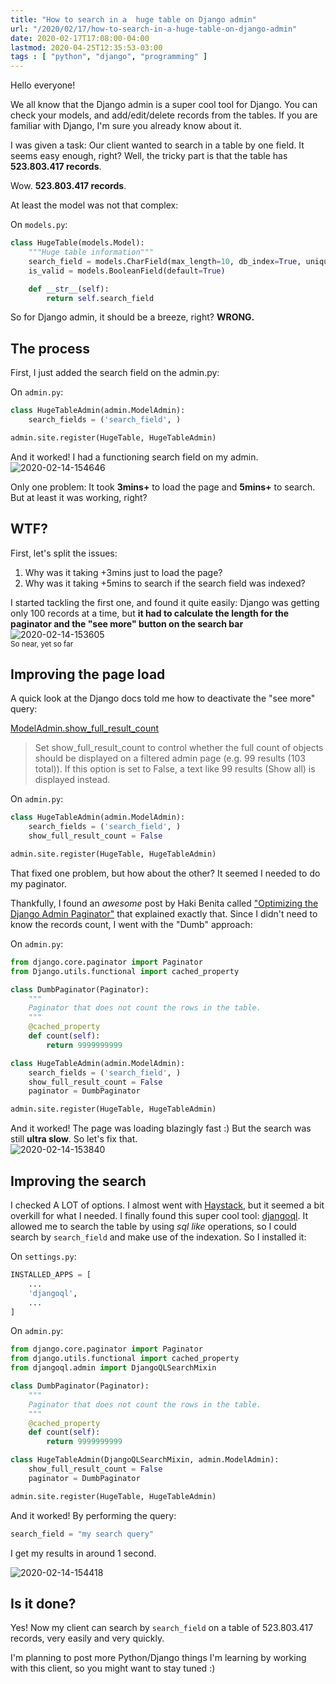 ```yaml
---
title: "How to search in a  huge table on Django admin"
url: "/2020/02/17/how-to-search-in-a-huge-table-on-django-admin"
date: 2020-02-17T17:08:00-04:00
lastmod: 2020-04-25T12:35:53-03:00
tags : [ "python", "django", "programming" ]
---
```


<div class="kg-card-markdown">

Hello everyone!

We all know that the Django admin is a super cool tool for Django. You can check your models, and add/edit/delete records from the tables. If you are familiar with Django, I'm sure you already know about it.

I was given a task: Our client wanted to search in a table by one field. It seems easy enough, right? Well, the tricky part is that the table has **523.803.417 records**.

Wow. **523.803.417 records**.

At least the model was not that complex:

On `models.py`:
```python
class HugeTable(models.Model):
    """Huge table information"""
    search_field = models.CharField(max_length=10, db_index=True, unique=True)
    is_valid = models.BooleanField(default=True)

    def __str__(self):
        return self.search_field
```
So for Django admin, it should be a breeze, right? **WRONG.**

## The process

First, I just added the search field on the admin.py:

On `admin.py`:
```python
class HugeTableAdmin(admin.ModelAdmin):
    search_fields = ('search_field', )

admin.site.register(HugeTable, HugeTableAdmin)
```

And it worked! I had a functioning search field on my admin.  
![2020-02-14-154646](/2020-02-14-154646.png)

Only one problem: It took **3mins+** to load the page and **5mins+** to search. But at least it was working, right?

## WTF?

First, let's split the issues:

1.  Why was it taking +3mins just to load the page?
2.  Why was it taking +5mins to search if the search field was indexed?

I started tackling the first one, and found it quite easily: Django was getting only 100 records at a time, but **it had to calculate the length for the paginator and the "see more" button on the search bar**  
![2020-02-14-153605](/2020-02-14-153605.png)  
<small>So near, yet so far</small>

## Improving the page load

A quick look at the Django docs told me how to deactivate the "see more" query:

[ModelAdmin.show_full_result_count](https://docs.djangoproject.com/en/2.2/ref/contrib/admin/#django.contrib.admin.ModelAdmin.show_full_result_count)

> Set show_full_result_count to control whether the full count of objects should be displayed on a filtered admin page (e.g. 99 results (103 total)). If this option is set to False, a text like 99 results (Show all) is displayed instead.

On `admin.py`:
```python
class HugeTableAdmin(admin.ModelAdmin):
    search_fields = ('search_field', )
    show_full_result_count = False

admin.site.register(HugeTable, HugeTableAdmin)
```

That fixed one problem, but how about the other? It seemed I needed to do my paginator.

Thankfully, I found an _awesome_ post by Haki Benita called ["Optimizing the Django Admin Paginator"](https://hakibenita.com/optimizing-the-django-admin-paginator) that explained exactly that. Since I didn't need to know the records count, I went with the "Dumb" approach:

On `admin.py`:
```python
from django.core.paginator import Paginator
from Django.utils.functional import cached_property

class DumbPaginator(Paginator):
    """
    Paginator that does not count the rows in the table.
    """
    @cached_property
    def count(self):
        return 9999999999

class HugeTableAdmin(admin.ModelAdmin):
    search_fields = ('search_field', )
    show_full_result_count = False
    paginator = DumbPaginator

admin.site.register(HugeTable, HugeTableAdmin)
```

And it worked! The page was loading blazingly fast :) But the search was still **ultra slow**. So let's fix that.  
![2020-02-14-153840](/2020-02-14-153840.png)

## Improving the search

I checked A LOT of options. I almost went with [Haystack](https://haystacksearch.org/), but it seemed a bit overkill for what I needed. I finally found this super cool tool: [djangoql](https://github.com/ivelum/djangoql/). It allowed me to search the table by using _sql like_ operations, so I could search by `search_field` and make use of the indexation. So I installed it:

On `settings.py`:
```python
INSTALLED_APPS = [
    ...
    'djangoql',
    ...
]
```

On `admin.py`:
```python
from django.core.paginator import Paginator
from django.utils.functional import cached_property
from djangoql.admin import DjangoQLSearchMixin

class DumbPaginator(Paginator):
    """
    Paginator that does not count the rows in the table.
    """
    @cached_property
    def count(self):
        return 9999999999

class HugeTableAdmin(DjangoQLSearchMixin, admin.ModelAdmin):
    show_full_result_count = False
    paginator = DumbPaginator

admin.site.register(HugeTable, HugeTableAdmin)
```

And it worked! By performing the query:
```python
search_field = "my search query"
```

I get my results in around 1 second.

![2020-02-14-154418](/2020-02-14-154418.png)

## Is it done?

Yes! Now my client can search by `search_field` on a table of 523.803.417 records, very easily and very quickly.

I'm planning to post more Python/Django things I'm learning by working with this client, so you might want to stay tuned :)
